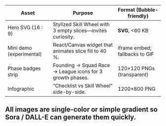 | Asset                    | Purpose                                                     | Format (Bubble-friendly)       |
| ------------------------ | ----------------------------------------------------------- | ------------------------------ |
| Hero SVG (16 : 9)        | Stylized Skill Wheel with 3 empty slices—invites curiosity. | **SVG**, <60 KB                |
| Mini demo (experimental) | React/Canvas widget that animates slice fill to 40 %.       | iframe embed; fallbacks to GIF |
| Phase badges strip       | Founding → Squad Race → League icons for 3 growth phases.   | 120×120 PNGs (transparent)     |
| Infographic              | “Checklist vs Skill Wheel” side-by-side.                    | 1200×800 PNG                   |  
All images are single-color or simple gradient so Sora / DALL-E can generate them quickly.  
---